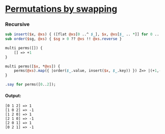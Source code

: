 [1]: https://rosettacode.org/wiki/Permutations_by_swapping

# [Permutations by swapping][1]

### Recursive

```perl
sub insert($x, @xs) { ([flat @xs[0 ..^ $_], $x, @xs[$_ .. *]] for 0 .. +@xs) }
sub order($sg, @xs) { $sg > 0 ?? @xs !! @xs.reverse }
 
multi perms([]) {
    [] => +1
}
 
multi perms([$x, *@xs]) {
    perms(@xs).map({ |order($_.value, insert($x, $_.key)) }) Z=> |(+1,-1) xx *
}
 
.say for perms([0..2]);
```

#### Output:
```
[0 1 2] => 1
[1 0 2] => -1
[1 2 0] => 1
[2 1 0] => -1
[2 0 1] => 1
[0 2 1] => -1
```